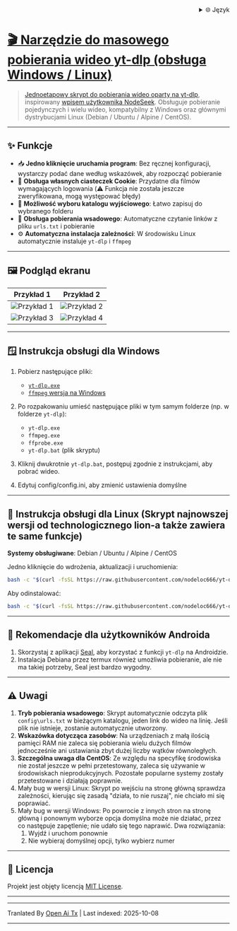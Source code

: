 
<div align="right">
  <details>
    <summary >🌐 Język</summary>
    <div>
      <div align="center">
        <a href="https://openaitx.github.io/view.html?user=nodeloc666&project=yt-dlp-script&lang=en">English</a>
        | <a href="https://openaitx.github.io/view.html?user=nodeloc666&project=yt-dlp-script&lang=zh-CN">简体中文</a>
        | <a href="https://openaitx.github.io/view.html?user=nodeloc666&project=yt-dlp-script&lang=zh-TW">繁體中文</a>
        | <a href="https://openaitx.github.io/view.html?user=nodeloc666&project=yt-dlp-script&lang=ja">日本語</a>
        | <a href="https://openaitx.github.io/view.html?user=nodeloc666&project=yt-dlp-script&lang=ko">한국어</a>
        | <a href="https://openaitx.github.io/view.html?user=nodeloc666&project=yt-dlp-script&lang=hi">हिन्दी</a>
        | <a href="https://openaitx.github.io/view.html?user=nodeloc666&project=yt-dlp-script&lang=th">ไทย</a>
        | <a href="https://openaitx.github.io/view.html?user=nodeloc666&project=yt-dlp-script&lang=fr">Français</a>
        | <a href="https://openaitx.github.io/view.html?user=nodeloc666&project=yt-dlp-script&lang=de">Deutsch</a>
        | <a href="https://openaitx.github.io/view.html?user=nodeloc666&project=yt-dlp-script&lang=es">Español</a>
        | <a href="https://openaitx.github.io/view.html?user=nodeloc666&project=yt-dlp-script&lang=it">Italiano</a>
        | <a href="https://openaitx.github.io/view.html?user=nodeloc666&project=yt-dlp-script&lang=ru">Русский</a>
        | <a href="https://openaitx.github.io/view.html?user=nodeloc666&project=yt-dlp-script&lang=pt">Português</a>
        | <a href="https://openaitx.github.io/view.html?user=nodeloc666&project=yt-dlp-script&lang=nl">Nederlands</a>
        | <a href="https://openaitx.github.io/view.html?user=nodeloc666&project=yt-dlp-script&lang=pl">Polski</a>
        | <a href="https://openaitx.github.io/view.html?user=nodeloc666&project=yt-dlp-script&lang=ar">العربية</a>
        | <a href="https://openaitx.github.io/view.html?user=nodeloc666&project=yt-dlp-script&lang=fa">فارسی</a>
        | <a href="https://openaitx.github.io/view.html?user=nodeloc666&project=yt-dlp-script&lang=tr">Türkçe</a>
        | <a href="https://openaitx.github.io/view.html?user=nodeloc666&project=yt-dlp-script&lang=vi">Tiếng Việt</a>
        | <a href="https://openaitx.github.io/view.html?user=nodeloc666&project=yt-dlp-script&lang=id">Bahasa Indonesia</a>
        | <a href="https://openaitx.github.io/view.html?user=nodeloc666&project=yt-dlp-script&lang=as">অসমীয়া</
      </div>
    </div>
  </details>
</div>


# 🎬 Narzędzie do masowego pobierania wideo yt-dlp (obsługa Windows / Linux)

> Jednoetapowy skrypt do pobierania wideo oparty na [yt-dlp](https://github.com/yt-dlp/yt-dlp), inspirowany [wpisem użytkownika NodeSeek](https://www.nodeseek.com/post-334093-2#15).
> Obsługuje pobieranie pojedynczych i wielu wideo, kompatybilny z Windows oraz głównymi dystrybucjami Linux (Debian / Ubuntu / Alpine / CentOS).

---

## ✨ Funkcje

* 📥 **Jedno kliknięcie uruchamia program**: Bez ręcznej konfiguracji, wystarczy podać dane według wskazówek, aby rozpocząć pobieranie
* 🍪 **Obsługa własnych ciasteczek Cookie**: Przydatne dla filmów wymagających logowania (⚠️ Funkcja nie została jeszcze zweryfikowana, mogą występować błędy)
* 📂 **Możliwość wyboru katalogu wyjściowego**: Łatwo zapisuj do wybranego folderu
* 📃 **Obsługa pobierania wsadowego**: Automatyczne czytanie linków z pliku `urls.txt` i pobieranie
* ⚙️ **Automatyczna instalacja zależności**: W środowisku Linux automatycznie instaluje `yt-dlp` i `ffmpeg`

---

## 🖼️ Podgląd ekranu

| Przykład 1                                                                   | Przykład 2                                                                   |
| ---------------------------------------------------------------------- | ---------------------------------------------------------------------- |
| ![Przykład 1](https://img.uutv.dpdns.org/file/1746720584399_1000193433.jpg) | ![Przykład 2](https://img.uutv.dpdns.org/file/1746720581006_1000193434.jpg) |
| ![Przykład 3](https://img.uutv.dpdns.org/file/1746720588978_1000193428.jpg) | ![Przykład 4](https://img.uutv.dpdns.org/file/1746720587272_1000193427.jpg) |

---

## 🪟 Instrukcja obsługi dla Windows

1. Pobierz następujące pliki:

   * [`yt-dlp.exe`](https://github.com/yt-dlp/yt-dlp)
   * [`ffmpeg` wersja na Windows](https://www.gyan.dev/ffmpeg/builds/ffmpeg-git-full.7z)

2. Po rozpakowaniu umieść następujące pliki w tym samym folderze (np. w folderze `yt-dlp`):

   * `yt-dlp.exe`
   * `ffmpeg.exe`
   * `ffprobe.exe`
   * `yt-dlp.bat` (plik skryptu)

3. Kliknij dwukrotnie `yt-dlp.bat`, postępuj zgodnie z instrukcjami, aby pobrać wideo.
4. Edytuj config/config.ini, aby zmienić ustawienia domyślne

---

## 🐧 Instrukcja obsługi dla Linux (Skrypt najnowszej wersji od technologicznego lion-a także zawiera te same funkcje)

**Systemy obsługiwane**: Debian / Ubuntu / Alpine / CentOS

Jedno kliknięcie do wdrożenia, aktualizacji i uruchomienia:

```bash
bash -c "$(curl -fsSL https://raw.githubusercontent.com/nodeloc666/yt-dlp-script/main/install.sh)"
```

Aby odinstalować:

```bash
bash -c "$(curl -fsSL https://raw.githubusercontent.com/nodeloc666/yt-dlp-script/main/uninstall.sh)"
```

---

## 📱 Rekomendacje dla użytkowników Androida

1. Skorzystaj z aplikacji [Seal](https://github.com/JunkFood02/Seal), aby korzystać z funkcji `yt-dlp` na Androidzie.
2. Instalacja Debiana przez termux również umożliwia pobieranie, ale nie ma takiej potrzeby, Seal jest bardzo wygodny.

---

## ⚠️ Uwagi

1. **Tryb pobierania wsadowego**: Skrypt automatycznie odczyta plik `config\urls.txt` w bieżącym katalogu, jeden link do wideo na linię. Jeśli plik nie istnieje, zostanie automatycznie utworzony.
2. **Wskazówka dotycząca zasobów**: Na urządzeniach z małą ilością pamięci RAM nie zaleca się pobierania wielu dużych filmów jednocześnie ani ustawiania zbyt dużej liczby wątków równoległych.
3. **Szczególna uwaga dla CentOS**: Ze względu na specyfikę środowiska nie został jeszcze w pełni przetestowany, zaleca się używanie w środowiskach nieprodukcyjnych. Pozostałe popularne systemy zostały przetestowane i działają poprawnie.
4. Mały bug w wersji Linux: Skrypt po wejściu na stronę główną sprawdza zależności, kierując się zasadą "działa, to nie ruszaj", nie chciało mi się poprawiać.
5. Mały bug w wersji Windows: Po powrocie z innych stron na stronę główną i ponownym wyborze opcja domyślna może nie działać, przez co następuje zapętlenie; nie udało się tego naprawić.
Dwa rozwiązania:
    1. Wyjdź i uruchom ponownie
    2. Nie wybieraj domyślnej opcji, tylko wybierz numer

---

## 📄 Licencja

Projekt jest objęty licencją [MIT License](https://opensource.org/licenses/MIT).

---


---

Tranlated By [Open Ai Tx](https://github.com/OpenAiTx/OpenAiTx) | Last indexed: 2025-10-08

---